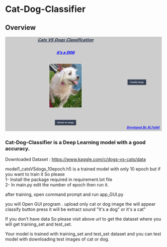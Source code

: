 # Cat-Dog-Classifier

## Overview
<img alt="Screenshot of the main application interface" src="https://github.com/Mohamed-Nabil-0/Cat-Dog-Classifier-GUI/blob/main/image_test/app_gui_screen.png">


### Cat-Dog-Classifier is a Deep Learning model with a good accuracy.

Downloaded Dataset : https://www.kaggle.com/c/dogs-vs-cats/data



model1_catsVSdogs_10epoch.h5 is a trained model with only 10 epoch but if you want to train it So please  
1- Install the package required in requirement.txt file  
2- In main.py edit the number of epoch then run it.

after training, open command prompt and run app_GUI.py  

you will Open GUI program . upload only cat or dog image the will appear classify button press it will be extract sound "it's a dog" or it's a cat"

If you don't have data So please visit above url to get the dataset where you will get training_set and test_set.

Your model is trained with training_set and test_set dataset and you can test model with downloading test images of cat or dog.

